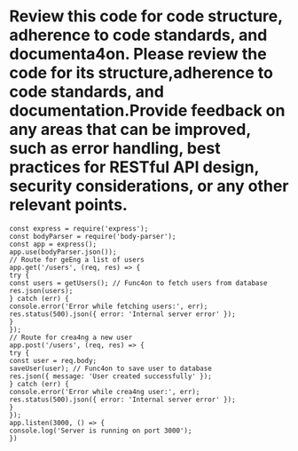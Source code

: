 # Review this code for code structure, adherence to code standards, and documenta4on. Please review the code for its structure,adherence to code standards, and documentation.Provide feedback on any areas that can be improved, such as error handling, best practices for RESTful API design, security considerations, or any other relevant points.

```
const express = require('express');
const bodyParser = require('body-parser');
const app = express();
app.use(bodyParser.json());
// Route for geEng a list of users
app.get('/users', (req, res) => {
try {
const users = getUsers(); // Func4on to fetch users from database
res.json(users);
} catch (err) {
console.error('Error while fetching users:', err);
res.status(500).json({ error: 'Internal server error' });
}
});
// Route for crea4ng a new user
app.post('/users', (req, res) => {
try {
const user = req.body;
saveUser(user); // Func4on to save user to database
res.json({ message: 'User created successfully' });
} catch (err) {
console.error('Error while crea4ng user:', err);
res.status(500).json({ error: 'Internal server error' });
}
});
app.listen(3000, () => {
console.log('Server is running on port 3000');
})
```
